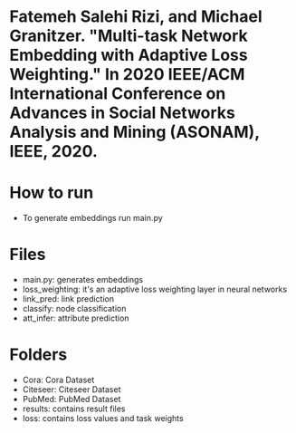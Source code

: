 # Fatemeh Salehi Rizi, and Michael Granitzer. "Multi-task Network Embedding with Adaptive Loss Weighting." In 2020 IEEE/ACM International Conference on Advances in Social Networks Analysis and Mining (ASONAM), IEEE, 2020.

# How to run
 - To generate embeddings run main.py 
 

# Files
 - main.py: generates embeddings
 - loss_weighting: it's an adaptive loss weighting layer in neural networks
 - link_pred: link prediction
 - classify: node classification
 - att_infer: attribute prediction 


# Folders
 - Cora: Cora Dataset
 - Citeseer: Citeseer Dataset
 - PubMed: PubMed Dataset
 - results: contains result files 
 - loss: contains loss values and task weights
